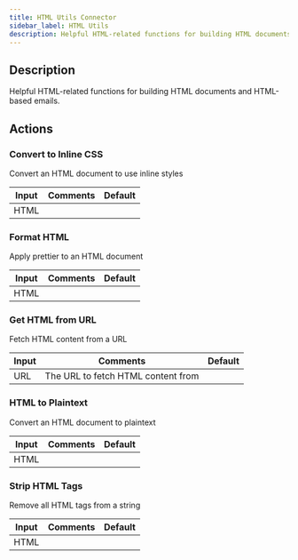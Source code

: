 ```yaml
---
title: HTML Utils Connector
sidebar_label: HTML Utils
description: Helpful HTML-related functions for building HTML documents and HTML-based emails.
---
```


## Description

Helpful HTML-related functions for building HTML documents and HTML-based emails.

## Actions

### Convert to Inline CSS

Convert an HTML document to use inline styles

| Input | Comments | Default |
| ----- | -------- | ------- |
| HTML  |          |         |

### Format HTML

Apply prettier to an HTML document

| Input | Comments | Default |
| ----- | -------- | ------- |
| HTML  |          |         |

### Get HTML from URL

Fetch HTML content from a URL

| Input | Comments                           | Default |
| ----- | ---------------------------------- | ------- |
| URL   | The URL to fetch HTML content from |         |

### HTML to Plaintext

Convert an HTML document to plaintext

| Input | Comments | Default |
| ----- | -------- | ------- |
| HTML  |          |         |

### Strip HTML Tags

Remove all HTML tags from a string

| Input | Comments | Default |
| ----- | -------- | ------- |
| HTML  |          |         |

